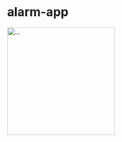 # alarm-app

<img src="(https://drive.google.com/file/d/1pJLy1bZkbuZ13XvTNZ9mX6P44yZjnK0I/view?usp=sharing)" alt="..." width="250" />

